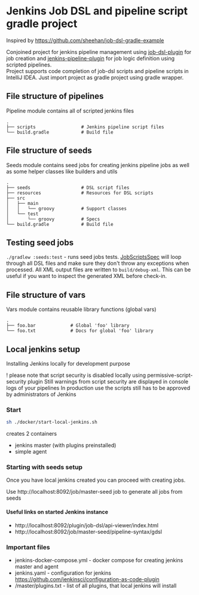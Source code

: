 # Jenkins Job DSL and pipeline script gradle project

Inspired by https://github.com/sheehan/job-dsl-gradle-example

Conjoined project for jenkins pipeline management using [job-dsl-plugin](https://github.com/jenkinsci/job-dsl-plugin) for job creation and [jenkins-pipeline-plugin](https://jenkins.io/doc/book/pipeline/)
for job logic definition using scripted pipelines.   
Project supports code completion of job-dsl scripts and pipeline scripts in IntelliJ IDEA. Just import project as gradle project using gradle wrapper.   

## File structure of pipelines
Pipeline module contains all of scripted jenkins files

    .   
    ├── scripts                 # Jenkins pipeline script files   
    └── build.gradle            # Build file   

## File structure of seeds
Seeds module contains seed jobs for creating jenkins pipeline jobs as well as some helper classes like builders and utils

    .   
    ├── seeds                   # DSL script files   
    ├── resources               # Resources for DSL scripts   
    ├── src   
    │   ├── main   
    │   │   └── groovy          # Support classes      
    │   └── test   
    │       └── groovy          # Specs   
    └── build.gradle            # Build file

## Testing seed jobs
`./gradlew :seeds:test` - runs seed jobs tests.
[JobScriptsSpec](seeds/src/test/groovy/JobScriptsSpec.groovy) 
will loop through all DSL files and make sure they don't throw any exceptions when processed. All XML output files are written to `build/debug-xml`. 
This can be useful if you want to inspect the generated XML before check-in.

## File structure of vars
Vars module contains reusable library functions (global vars)

    .
    ├── foo.bar             # Global 'foo' library
    └── foo.txt             # Docs for global 'foo' library
    
## Local jenkins setup
Installing Jenkins locally for development purpose

! please note that script security is disabled locally using permissive-script-security plugin
Still warnings from script security are displayed in console logs of your pipelines
In production use the scripts still has to be approved by administrators of Jenkins 

### Start
```bash
sh ./docker/start-local-jenkins.sh
```
creates 2 containers
- jenkins master (with plugins preinstalled)
- simple agent


### Starting with seeds setup

Once you have local jenkins created you can proceed with creating jobs.

Use http://localhost:8092/job/master-seed  job to generate all jobs from seeds

#### Useful links on started Jenkins instance
- http://localhost:8092/plugin/job-dsl/api-viewer/index.html
- http://localhost:8092/job/master-seed/pipeline-syntax/gdsl


### Important files
- jenkins-docker-compose.yml - docker compose for creating jenkins master and  agent
- jenkins.yaml - configuration for jenkins https://github.com/jenkinsci/configuration-as-code-plugin
- /master/plugins.txt - list of all plugins, that local jenkins will install 